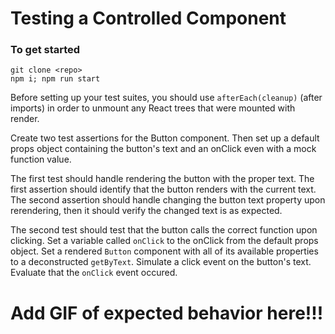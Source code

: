 # Testing a Controlled Component

### To get started
```
git clone <repo>
npm i; npm run start
```
Before setting up your test suites, you should use `afterEach(cleanup)` (after imports) in order to unmount any React trees that were mounted with render.

Create two test assertions for the Button component. Then set up a default props object containing the button's text and an onClick even with a mock function value.

The first test should handle rendering the button with the proper text. The first assertion should identify that the button renders with the current text. The second assertion should handle changing the button text property upon rerendering, then it should verify the changed text is as expected.

The second test should test that the button calls the correct function upon clicking. Set a variable called `onClick` to the onClick from the default props object. Set a rendered `Button` component with all of its available properties to a deconstructed `getByText`. Simulate a click event on the button's text. Evaluate that the `onClick` event occured.
# Add GIF of expected behavior here!!!
